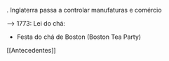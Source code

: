. Inglaterra passa a controlar manufaturas e comércio

--> 1773: Lei do chá:
- Festa do chá de Boston (Boston Tea Party)


[[Antecedentes]]